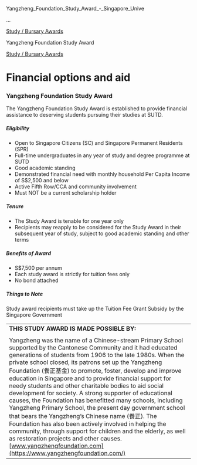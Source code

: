 Yangzheng_Foundation_Study_Award_-_Singapore_Unive



…

 [Study / Bursary Awards](/admissions/undergraduate/financing-options-and-aid/financial-aid/study-bursary-awards) 

Yangzheng Foundation Study Award

[Study / Bursary Awards](https://www.sutd.edu.sg/admissions/undergraduate/financing-options-and-aid/financial-aid/study-bursary-awards)

Financial options and aid
=========================

### Yangzheng Foundation Study Award



The Yangzheng Foundation Study Award is established to provide financial assistance to deserving students pursuing their studies at SUTD.



##### **Eligibility**



* Open to Singapore Citizens (SC) and Singapore Permanent Residents (SPR)
* Full-time undergraduates in any year of study and degree programme at SUTD
* Good academic standing
* Demonstrated financial need with monthly household Per Capita Income of S$2,500 and below
* Active Fifth Row/CCA and community involvement
* Must NOT be a current scholarship holder


##### **Tenure**



* The Study Award is tenable for one year only
* Recipients may reapply to be considered for the Study Award in their subsequent year of study, subject to good academic standing and other terms


##### **Benefits of Award**



* S$7,500 per annum
* Each study award is strictly for tuition fees only
* No bond attached


##### **Things to Note**



Study award recipients must take up the Tuition Fee Grant Subsidy by the Singapore Government



|  |
| --- |
| **THIS STUDY AWARD IS MADE POSSIBLE BY​:** |
|  |
| Yangzheng was the name of a Chinese-stream Primary School supported by the Cantonese Community and it had educated generations of students from 1906 to the late 1980s. When the private school closed, its patrons set up the Yangzheng Foundation (飬正基金) to promote, foster, develop and improve education in Singapore and to provide financial support for needy students and other charitable bodies to aid social development for society. A strong supporter of educational causes, the Foundation has benefitted many schools, including Yangzheng Primary School, the present day government school that bears the Yangzheng’s Chinese name (飬正). The Foundation has also been actively involved in helping the community, through support for children and the elderly, as well as restoration projects and other causes.   [www.yangzhengfoundation.com](https://www.yangzhengfoundation.com/) |

